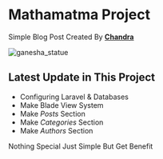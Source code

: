 # **Mathamatma Project**
Simple Blog Post Created By **[Chandra](https://fb.me/banana.garuda)**   
 

![ganesha_statue](/public/img/banner.jpg)

## Latest Update in This Project
- Configuring Laravel & Databases
- Make Blade View System
- Make *Posts* Section
- Make *Categories* Section
- Make *Authors* Section

<p>Nothing Special Just Simple But Get Benefit</p> 